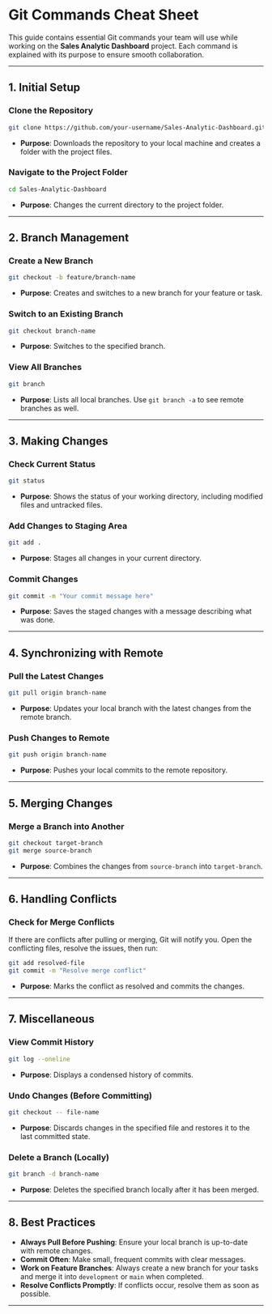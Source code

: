 ﻿# Git Commands Cheat Sheet

This guide contains essential Git commands your team will use while working on the **Sales Analytic Dashboard** project. Each command is explained with its purpose to ensure smooth collaboration.

---

## **1. Initial Setup**
### Clone the Repository
```bash
git clone https://github.com/your-username/Sales-Analytic-Dashboard.git
```
- **Purpose**: Downloads the repository to your local machine and creates a folder with the project files.

### Navigate to the Project Folder
```bash
cd Sales-Analytic-Dashboard
```
- **Purpose**: Changes the current directory to the project folder.

---

## **2. Branch Management**
### Create a New Branch
```bash
git checkout -b feature/branch-name
```
- **Purpose**: Creates and switches to a new branch for your feature or task.

### Switch to an Existing Branch
```bash
git checkout branch-name
```
- **Purpose**: Switches to the specified branch.

### View All Branches
```bash
git branch
```
- **Purpose**: Lists all local branches. Use `git branch -a` to see remote branches as well.

---

## **3. Making Changes**
### Check Current Status
```bash
git status
```
- **Purpose**: Shows the status of your working directory, including modified files and untracked files.

### Add Changes to Staging Area
```bash
git add .
```
- **Purpose**: Stages all changes in your current directory.

### Commit Changes
```bash
git commit -m "Your commit message here"
```
- **Purpose**: Saves the staged changes with a message describing what was done.

---

## **4. Synchronizing with Remote**
### Pull the Latest Changes
```bash
git pull origin branch-name
```
- **Purpose**: Updates your local branch with the latest changes from the remote branch.

### Push Changes to Remote
```bash
git push origin branch-name
```
- **Purpose**: Pushes your local commits to the remote repository.

---

## **5. Merging Changes**
### Merge a Branch into Another
```bash
git checkout target-branch
git merge source-branch
```
- **Purpose**: Combines the changes from `source-branch` into `target-branch`.

---

## **6. Handling Conflicts**
### Check for Merge Conflicts
If there are conflicts after pulling or merging, Git will notify you. Open the conflicting files, resolve the issues, then run:
```bash
git add resolved-file
git commit -m "Resolve merge conflict"
```
- **Purpose**: Marks the conflict as resolved and commits the changes.

---

## **7. Miscellaneous**
### View Commit History
```bash
git log --oneline
```
- **Purpose**: Displays a condensed history of commits.

### Undo Changes (Before Committing)
```bash
git checkout -- file-name
```
- **Purpose**: Discards changes in the specified file and restores it to the last committed state.

### Delete a Branch (Locally)
```bash
git branch -d branch-name
```
- **Purpose**: Deletes the specified branch locally after it has been merged.

---

## **8. Best Practices**
- **Always Pull Before Pushing**: Ensure your local branch is up-to-date with remote changes.
- **Commit Often**: Make small, frequent commits with clear messages.
- **Work on Feature Branches**: Always create a new branch for your tasks and merge it into `development` or `main` when completed.
- **Resolve Conflicts Promptly**: If conflicts occur, resolve them as soon as possible.

---



